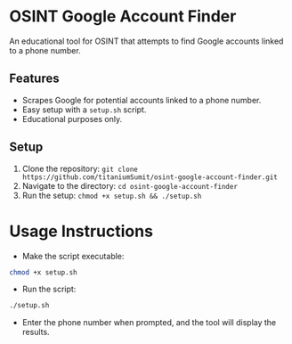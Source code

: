 # OSINT Google Account Finder
An educational tool for OSINT that attempts to find Google accounts linked to a phone number.

## Features
- Scrapes Google for potential accounts linked to a phone number.
- Easy setup with a `setup.sh` script.
- Educational purposes only.

## Setup
1. Clone the repository: `git clone https://github.com/titaniumSumit/osint-google-account-finder.git`
2. Navigate to the directory: `cd osint-google-account-finder`
3. Run the setup: `chmod +x setup.sh && ./setup.sh`

# Usage Instructions
- Make the script executable:
```bash
chmod +x setup.sh
```

- Run the script:
```bash
./setup.sh
```
- Enter the phone number when prompted, and the tool will display the results.

